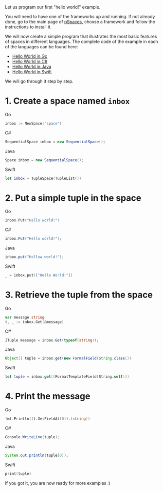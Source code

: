 Let us program our first "hello world!" example.

You will need to have one of the frameworks up and running. If not already done, go to the main page of [pSpaces](../), choose a framework and follow the instructions to install it. 

We will now create a simple program that illustrates the most basic features of spaces in different languages. The complete code of the example in each of the languages can be found here:
- [Hello World in Go](https://github.com/pSpaces/goSpace-examples/blob/master/hello/local/main.go)
- [Hello World in C#](https://github.com/pSpaces/dotSpace-Examples/blob/master/HelloWorld/Program.cs)
- [Hello World in Java](https://github.com/pSpaces/jSpace/blob/master/examples/HelloWorld/src/main/java/org/jspace/examples/helloworld/HelloWorld.java)
- [Hello World in Swift](https://github.com/pSpaces/SwiftSpace/blob/master/SwiftSpace/Examples/HelloWorld.swift)


We will go through it step by step.

# 1. Create a space named `inbox`

Go
```go
inbox := NewSpace("space")
``` 
C#
```cs
SequentialSpace inbox = new SequentialSpace();
```
Java
```java
Space inbox = new SequentialSpace();
```
Swift
```swift
let inbox = TupleSpace(TupleList())
```

# 2. Put a simple tuple in the space

Go
```go
inbox.Put("Hello world!")
```
C#
```cs
inbox.Put("Hello world!");
```
Java
```java
inbox.put("Hellow world!");
```
Swift
```swift
_ = inbox.put(["Hello World!"])
```

# 3. Retrieve the tuple from the space

Go
```go
var message string
t, _ := inbox.Get(&message)
```
C#
```cs
ITuple message = inbox.Get(typeof(string));
```
Java
```java
Object[] tuple = inbox.get(new FormalField(String.class())
```
Swift
```swift
let tuple = inbox.get([FormalTemplateField(String.self)])
```


# 4. Print the message

Go
```go
fmt.Println((t.GetFieldAt(0)).(string))
```
C#
```cs
Console.WriteLine(tuple);
```
Java
```java
System.out.println(tuple[0]);
```
Swift
```swift
print(tuple)
```


If you got it, you are now ready for more examples :)
